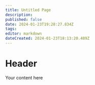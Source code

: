 ```yaml
---
title: Untitled Page
description: 
published: false
date: 2024-01-23T19:28:27.834Z
tags: 
editor: markdown
dateCreated: 2024-01-23T18:13:20.489Z
---
```


# Header

Your content here